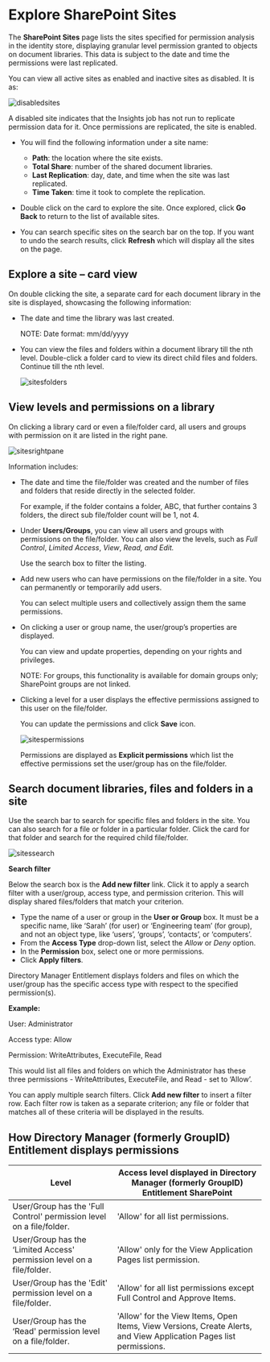 # Explore SharePoint Sites

The **SharePoint Sites** page lists the sites specified for permission analysis in the identity
store, displaying granular level permission granted to objects on document libraries. This data is
subject to the date and time the permissions were last replicated.

You can view all active sites as enabled and inactive sites as disabled. It is as:

![disabledsites](../../../../../static/img/product_docs/groupid/groupid/portal/entitlement/disabledsites.webp)

A disabled site indicates that the Insights job has not run to replicate permission data for it.
Once permissions are replicated, the site is enabled.

- You will find the following information under a site name:

    - **Path**: the location where the site exists.
    - **Total Share**: number of the shared document libraries.
    - **Last Replication**: day, date, and time when the site was last replicated.
    - **Time Taken**: time it took to complete the replication.

- Double click on the card to explore the site. Once explored, click **Go Back** to return to the
  list of available sites.
- You can search specific sites on the search bar on the top. If you want to undo the search
  results, click **Refresh** which will display all the sites on the page.

## Explore a site – card view

On double clicking the site, a separate card for each document library in the site is displayed,
showcasing the following information:

- The date and time the library was last created.

    NOTE: Date format: mm/dd/yyyy

- You can view the files and folders within a document library till the nth level. Double-click a
  folder card to view its direct child files and folders. Continue till the nth level.

    ![sitesfolders](../../../../../../static/img/product_docs/groupid/groupid/portal/entitlement/sitesfolders.webp)

## View levels and permissions on a library

On clicking a library card or even a file/folder card, all users and groups with permission on it
are listed in the right pane.

![sitesrightpane](../../../../../../static/img/product_docs/groupid/groupid/portal/entitlement/sitesrightpane.webp)

Information includes:

- The date and time the file/folder was created and the number of files and folders that reside
  directly in the selected folder.

    For example, if the folder contains a folder, ABC, that further contains 3 folders, the direct
    sub file/folder count will be 1, not 4.

- Under **Users/Groups**, you can view all users and groups with permissions on the file/folder. You
  can also view the levels, such as _Full Control_, _Limited Access_, _View_, _Read, and Edit._

    Use the search box to filter the listing.

- Add new users who can have permissions on the file/folder in a site. You can permanently or
  temporarily add users.

    You can select multiple users and collectively assign them the same permissions.

- On clicking a user or group name, the user/group’s properties are displayed.

    You can view and update properties, depending on your rights and privileges.

    NOTE: For groups, this functionality is available for domain groups only; SharePoint groups are
    not linked.

- Clicking a level for a user displays the effective permissions assigned to this user on the
  file/folder.

    You can update the permissions and click **Save** icon.

    ![sitespermissions](../../../../../../static/img/product_docs/groupid/groupid/portal/entitlement/sitespermissions.webp)

    Permissions are displayed as **Explicit permissions** which list the effective permissions set
    the user/group has on the file/folder.

## Search document libraries, files and folders in a site

Use the search bar to search for specific files and folders in the site. You can also search for a
file or folder in a particular folder. Click the card for that folder and search for the required
child file/folder.

![sitessearch](../../../../../../static/img/product_docs/groupid/groupid/portal/entitlement/sitessearch.webp)

**Search filter**

Below the search box is the **Add new filter** link. Click it to apply a search filter with a
user/group, access type, and permission criterion. This will display shared files/folders that match
your criterion.

- Type the name of a user or group in the **User or Group** box. It must be a specific name, like
  ‘Sarah’ (for user) or ‘Engineering team’ (for group), and not an object type, like ‘users’,
  ‘groups’, ‘contacts’, or ‘computers’.
- From the **Access Type** drop-down list, select the _Allow_ or _Deny_ option.
- In the **Permission** box, select one or more permissions.
- Click **Apply filters**.

Directory Manager Entitlement displays folders and files on which the user/group has the specific
access type with respect to the specified permission(s).

**Example:**

User: Administrator

Access type: Allow

Permission: WriteAttributes, ExecuteFile, Read

This would list all files and folders on which the Administrator has these three permissions -
WriteAttributes, ExecuteFile, and Read - set to ‘Allow’.

You can apply multiple search filters. Click **Add new filter** to insert a filter row. Each filter
row is taken as a separate criterion; any file or folder that matches all of these criteria will be
displayed in the results.

## How Directory Manager (formerly GroupID) Entitlement displays permissions

| Level                                                                  | Access level displayed in Directory Manager (formerly GroupID) Entitlement SharePoint                              |
| ---------------------------------------------------------------------- | ------------------------------------------------------------------------------------------------------------------ |
| User/Group has the 'Full Control' permission level on a file/folder.   | 'Allow' for all list permissions.                                                                                  |
| User/Group has the ‘Limited Access' permission level on a file/folder. | 'Allow' only for the View Application Pages list permission.                                                       |
| User/Group has the 'Edit' permission level on a file/folder.           | 'Allow' for all list permissions except Full Control and Approve Items.                                            |
| User/Group has the ‘Read' permission level on a file/folder.           | 'Allow' for the View Items, Open Items, View Versions, Create Alerts, and View Application Pages list permissions. |
